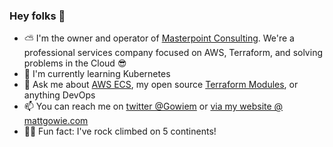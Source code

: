 ### Hey folks 👋

- ⛅️ I'm the owner and operator of [Masterpoint Consulting](https://masterpoint.io). We're a professional services company focused on AWS, Terraform, and solving problems in the Cloud 😎
- 🐳 I'm currently learning Kubernetes 
- 💬 Ask me about [AWS ECS](https://youtu.be/pOvV0FypJA0?t=19), my open source [Terraform Modules](https://github.com/masterpointio?q=terraform&type=&language=hcl), or anything DevOps
- 📫 You can reach me on [twitter @Gowiem](https://twitter.com/Gowiem) or [via my website @ mattgowie.com](https://mattgowie.com)
- 🧗‍♂️ Fun fact: I've rock climbed on 5 continents! 
